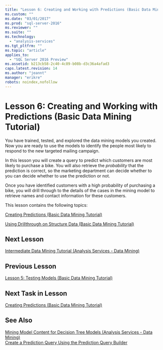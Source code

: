```yaml
---
title: "Lesson 6: Creating and Working with Predictions (Basic Data Mining Tutorial) | Microsoft Docs"
ms.custom: ""
ms.date: "03/01/2017"
ms.prod: "sql-server-2016"
ms.reviewer: ""
ms.suite: ""
ms.technology: 
  - "analysis-services"
ms.tgt_pltfrm: ""
ms.topic: "article"
applies_to: 
  - "SQL Server 2016 Preview"
ms.assetid: b213cb58-2c40-4c89-b08b-d3c36a4afad3
caps.latest.revision: 14
ms.author: "jeannt"
manager: "erikre"
robots: noindex,nofollow
---
```

# Lesson 6: Creating and Working with Predictions (Basic Data Mining Tutorial)
You have trained, tested, and explored the data mining models you created. Now you are ready to use the models to identify the people most likely to respond to the new targeted mailing campaign.  
  
In this lesson you will create a query to predict which customers are most likely to purchase a bike. You will also retrieve the *probability* that the prediction is correct, so the marketing department can decide whether to you can decide whether to use the prediction or not.  
  
Once you have identified customers with a high probability of purchasing a bike, you will drill through to the details of the cases in the mining model to retrieve names and contact information for these customers.  
  
This lesson contains the following topics:  
  
[Creating Predictions &#40;Basic Data Mining Tutorial&#41;](../a9notintoc/creating-predictions-basic-data-mining-tutorial.md)  
  
[Using Drillthrough on Structure Data &#40;Basic Data Mining Tutorial&#41;](../a9notintoc/using-drillthrough-on-structure-data-basic-data-mining-tutorial.md)  
  
## Next Lesson  
[Intermediate Data Mining Tutorial &#40;Analysis Services - Data Mining&#41;](../a9notintoc/intermediate-data-mining-tutorial-analysis-services-data-mining.md)  
  
## Previous Lesson  
[Lesson 5: Testing Models &#40;Basic Data Mining Tutorial&#41;](../a9notintoc/lesson-5-testing-models-basic-data-mining-tutorial.md)  
  
## Next Task in Lesson  
[Creating Predictions &#40;Basic Data Mining Tutorial&#41;](../a9notintoc/creating-predictions-basic-data-mining-tutorial.md)  
  
## See Also  
[Mining Model Content for Decision Tree Models &#40;Analysis Services - Data Mining&#41;](../analysis-services/data-mining/mining-model-content-for-decision-tree-models-analysis-services-data-mining.md)  
[Create a Prediction Query Using the Prediction Query Builder](../analysis-services/data-mining/create-a-prediction-query-using-the-prediction-query-builder.md)  
  
